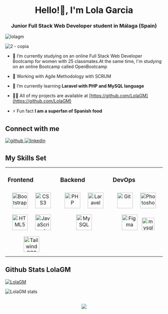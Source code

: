 <h1 align="center">Hello!👋, I'm Lola Garcia</h1>
<h3 align="center">Junior Full Stack Web Developer student in Málaga (Spain)</h3>

<p align="left"> <img src="https://komarev.com/ghpvc/?username=lolagm&label=Profile%20views&color=0e75b6&style=flat" alt="lolagm" /> </p>

![2 - copia](https://user-images.githubusercontent.com/116545851/205349795-1a5b0331-0cdd-46eb-a4b7-278e6339a9ed.png)

- 🔭 I’m currently studying on an online Full Stack Web Developer Bootcamp for women with 25 classmates.At the same time, I'm studying on an online Bootcamp called OpenBootcamp 
-  📖 Working with Agile Methodology with SCRUM
- 📄 I’m currently learning **Laravel with PHP and MySQL language**

- 👨‍💻 All of my projects are available at [https://github.com/LolaGM](https://github.com/LolaGM) 

- ⚡ Fun fact **I am a superfan of Spanish food**

## Connect with me  
<div align="left">
<a href="https://github.com/LolaGM" target="_blank">
<img src=https://img.shields.io/badge/github-%2324292e.svg?&style=for-the-badge&logo=github&logoColor=white alt=github style="margin-bottom: 5px;" />
</a>
<a href="https://www.linkedin.com/in/lola-garcia-morcillo" target="_blank">
<img src=https://img.shields.io/badge/linkedin-%231E77B5.svg?&style=for-the-badge&logo=linkedin&logoColor=white alt=linkedin style="margin-bottom: 5px;" />
</a>  
</div>  

## My Skills Set  
<table><tr><td valign="top" width="25%">

### Frontend  
<div align="center">  
<a href="https://getbootstrap.com/docs/3.4/javascript/" target="_blank"><img style="margin: 10px" src="https://profilinator.rishav.dev/skills-assets/bootstrap-plain.svg" alt="Bootstrap" height="50" /></a>  
<a href="https://www.w3schools.com/css/" target="_blank"><img style="margin: 10px" src="https://profilinator.rishav.dev/skills-assets/css3-original-wordmark.svg" alt="CSS3" height="50" /></a>  
<a href="https://en.wikipedia.org/wiki/HTML5" target="_blank"><img style="margin: 10px" src="https://profilinator.rishav.dev/skills-assets/html5-original-wordmark.svg" alt="HTML5" height="50" /></a>  
<a href="https://www.javascript.com/" target="_blank"><img style="margin: 10px" src="https://profilinator.rishav.dev/skills-assets/javascript-original.svg" alt="JavaScript" height="50" /></a>  
<a href="https://www.tailwindcss.com/" target="_blank"><img style="margin: 10px" src="https://profilinator.rishav.dev/skills-assets/tailwindcss.svg" alt="Tailwind CSS" height="50" /></a>  
</div>

</td><td valign="top" width="25%">



### Backend  
<div align="center">  
<a href="https://www.php.net/" target="_blank"><img style="margin: 10px" src="https://profilinator.rishav.dev/skills-assets/php-original.svg" alt="PHP" height="50" /></a>  
<a href="https://laravel.com/" target="_blank"><img style="margin: 10px" src="https://profilinator.rishav.dev/skills-assets/laravel-plain-wordmark.svg" alt="Laravel" height="50" /></a>  
<a href="https://www.mysql.com/" target="_blank"><img style="margin: 10px" src="https://profilinator.rishav.dev/skills-assets/mysql-original-wordmark.svg" alt="MySQL" height="50" /></a>  
</div>

</td><td valign="top" width="25%">


### DevOps  
<div align="center">  
<a href="https://github.com/" target="_blank"><img style="margin: 10px" src="https://profilinator.rishav.dev/skills-assets/git-scm-icon.svg" alt="Git" height="50" /></a>  
<a href="https://www.adobe.com/in/products/photoshop.html" target="_blank"><img style="margin: 10px" src="https://profilinator.rishav.dev/skills-assets/photoshop-plain.svg" alt="Photoshop" height="50" /></a>  
<a href="https://www.figma.com/" target="_blank"><img style="margin: 10px" src="https://profilinator.rishav.dev/skills-assets/figma-icon.svg" alt="Figma" height="50" /></a>  
 <a href="https://www.canva.com/" target="_blank" rel="noreferrer"> <img src="https://www.freelogovectors.net/wp-content/uploads/2021/12/canva-logo-circle-freelogovectors.net_.png" alt="mysql" width="40" height="40"/> </a> </p>
</div>

</td></tr></table>  

<p align="left"> 


## Github Stats LolaGM
<p align="left"> <a href="https://github.com/ryo-ma/github-profile-trophy"><img src="https://github-profile-trophy.vercel.app/?username=LolaGM" alt="LolaGM" /></a> </p>
<p><img align="center" src="https://github-readme-streak-stats.herokuapp.com/?user=LolaGM&hide_border=true&border_radius=4.6" alt="LolaGM stats" /></p>

<br/>  

<div align="center">
<img src="https://komarev.com/ghpvc/?username=LolaGM&&style=flat-square" align="center" />
</div>  
